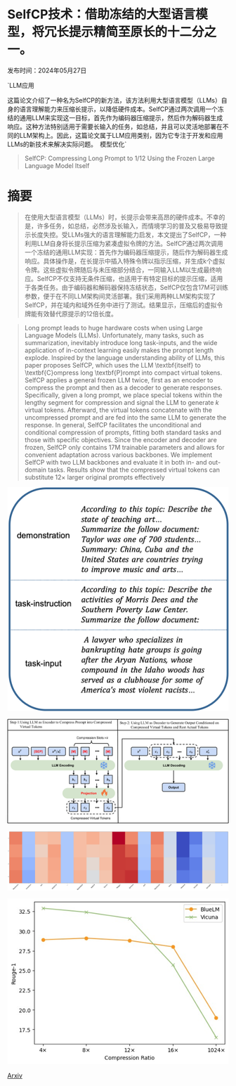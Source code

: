 # SelfCP技术：借助冻结的大型语言模型，将冗长提示精简至原长的十二分之一。

发布时间：2024年05月27日

`LLM应用

这篇论文介绍了一种名为SelfCP的新方法，该方法利用大型语言模型（LLMs）自身的语言理解能力来压缩长提示，以降低硬件成本。SelfCP通过两次调用一个冻结的通用LLM来实现这一目标，首先作为编码器压缩提示，然后作为解码器生成响应。这种方法特别适用于需要长输入的任务，如总结，并且可以灵活地部署在不同的LLM架构上。因此，这篇论文属于LLM应用类别，因为它专注于开发和应用LLMs的新技术来解决实际问题。` `模型优化`

> SelfCP: Compressing Long Prompt to 1/12 Using the Frozen Large Language Model Itself

# 摘要

> 在使用大型语言模型（LLMs）时，长提示会带来高昂的硬件成本。不幸的是，许多任务，如总结，必然涉及长输入，而情境学习的普及又极易导致提示长度失控。受LLMs强大的语言理解能力启发，本文提出了SelfCP，一种利用LLM自身将长提示压缩为紧凑虚拟令牌的方法。SelfCP通过两次调用一个冻结的通用LLM实现：首先作为编码器压缩提示，随后作为解码器生成响应。具体操作是，在长提示中插入特殊令牌以指示压缩，并生成k个虚拟令牌。这些虚拟令牌随后与未压缩部分结合，一同输入LLM以生成最终响应。SelfCP不仅支持无条件压缩，也适用于有特定目标的提示压缩，适用于各类任务。由于编码器和解码器保持冻结状态，SelfCP仅包含17M可训练参数，便于在不同LLM架构间灵活部署。我们采用两种LLM架构实现了SelfCP，并在域内和域外任务中进行了测试。结果显示，压缩后的虚拟令牌能有效替代原提示的12倍长度。

> Long prompt leads to huge hardware costs when using Large Language Models (LLMs). Unfortunately, many tasks, such as summarization, inevitably introduce long task-inputs, and the wide application of in-context learning easily makes the prompt length explode. Inspired by the language understanding ability of LLMs, this paper proposes SelfCP, which uses the LLM \textbf{itself} to \textbf{C}ompress long \textbf{P}rompt into compact virtual tokens. SelfCP applies a general frozen LLM twice, first as an encoder to compress the prompt and then as a decoder to generate responses. Specifically, given a long prompt, we place special tokens within the lengthy segment for compression and signal the LLM to generate $k$ virtual tokens. Afterward, the virtual tokens concatenate with the uncompressed prompt and are fed into the same LLM to generate the response. In general, SelfCP facilitates the unconditional and conditional compression of prompts, fitting both standard tasks and those with specific objectives. Since the encoder and decoder are frozen, SelfCP only contains 17M trainable parameters and allows for convenient adaptation across various backbones. We implement SelfCP with two LLM backbones and evaluate it in both in- and out-domain tasks. Results show that the compressed virtual tokens can substitute $12 \times$ larger original prompts effectively

![SelfCP技术：借助冻结的大型语言模型，将冗长提示精简至原长的十二分之一。](../../../paper_images/2405.17052/prompt.png)

![SelfCP技术：借助冻结的大型语言模型，将冗长提示精简至原长的十二分之一。](../../../paper_images/2405.17052/x1.png)

![SelfCP技术：借助冻结的大型语言模型，将冗长提示精简至原长的十二分之一。](../../../paper_images/2405.17052/case.png)

![SelfCP技术：借助冻结的大型语言模型，将冗长提示精简至原长的十二分之一。](../../../paper_images/2405.17052/ratio.jpg)

[Arxiv](https://arxiv.org/abs/2405.17052)